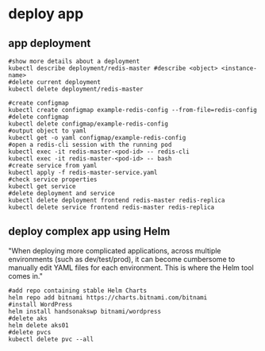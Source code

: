 # deploy app

## app deployment
```
#show more details about a deployment
kubectl describe deployment/redis-master #describe <object> <instance-name>
#delete current deployment
kubectl delete deployment/redis-master

#create configmap
kubectl create configmap example-redis-config --from-file=redis-config
#delete configmap
kubectl delete configmap/example-redis-config
#output object to yaml
kubectl get -o yaml configmap/example-redis-config
#open a redis-cli session with the running pod
kubectl exec -it redis-master-<pod-id> -- redis-cli
kubectl exec -it redis-master-<pod-id> -- bash
#create service from yaml
kubectl apply -f redis-master-service.yaml
#check service properties
kubectl get service
#delete deployment and service
kubectl delete deployment frontend redis-master redis-replica
kubectl delete service frontend redis-master redis-replica
```

## deploy complex app using Helm
"When deploying more complicated applications, across multiple environments (such as dev/test/prod), it can become cumbersome to manually edit YAML files for each environment. This is where the Helm tool comes in."

```
#add repo containing stable Helm Charts 
helm repo add bitnami https://charts.bitnami.com/bitnami
#install WordPress
helm install handsonakswp bitnami/wordpress
#delete aks
helm delete aks01
#delete pvcs 
kubectl delete pvc --all
```
